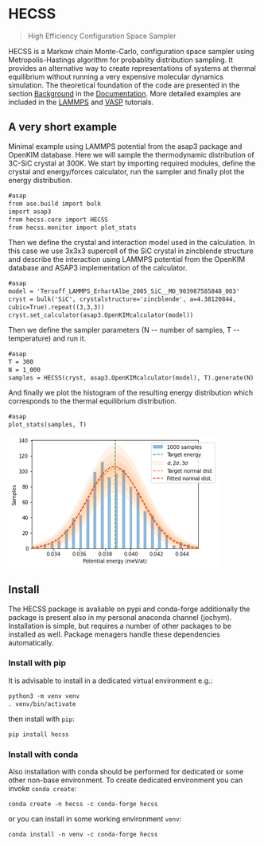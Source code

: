 # HECSS
> High Efficiency Configuration Space Sampler


HECSS is a Markow chain Monte-Carlo, configuration space sampler using Metropolis-Hastings algorithm for probablity distribution sampling. It provides an alternative way to create representations of systems at thermal equilibrium without running a very expensive molecular dynamics simulation. The theoretical foundation of the code are presented in the section [Background](https://jochym.gitlab.io/hecss/Background) in the [Documentation](https://jochym.gitlab.io/hecss/). More detailed examples are included in the [LAMMPS](https://jochym.gitlab.io/hecss/LAMMPS_Tutorial) and [VASP](https://jochym.gitlab.io/hecss/VASP_Tutorial) tutorials.

## A very short example

Minimal example using LAMMPS potential from the asap3 package and OpenKIM database. Here we will sample the thermodynamic distribution of 3C-SiC crystal at 300K. We start by importing required modules, define the crystal and energy/forces calculator, run the sampler and finally plot the energy distribution. 

```
#asap
from ase.build import bulk
import asap3
from hecss.core import HECSS
from hecss.monitor import plot_stats
```

Then we define the crystal and interaction model used in the calculation. In this case we use 3x3x3 supercell of the SiC crystal in zincblende structure and describe the interaction using LAMMPS potential from the OpenKIM database and ASAP3 implementation of the calculator.

```
#asap
model = 'Tersoff_LAMMPS_ErhartAlbe_2005_SiC__MO_903987585848_003'
cryst = bulk('SiC', crystalstructure='zincblende', a=4.38120844, cubic=True).repeat((3,3,3))
cryst.set_calculator(asap3.OpenKIMcalculator(model))
```

Then we define the sampler parameters (N -- number of samples, T -- temperature) and run it.

```
#asap
T = 300
N = 1_000
samples = HECSS(cryst, asap3.OpenKIMcalculator(model), T).generate(N)
```

And finally we plot the histogram of the resulting energy distribution which corresponds to the thermal equilibrium distribution.

```
#asap
plot_stats(samples, T)
```


![png](docs/images/output_9_0.png)


## Install

The HECSS package is avaliable on pypi and conda-forge additionally the package is present also in my personal anaconda channel (jochym). Installation is simple, but requires a number of other packages to be installed as well. Package menagers handle these dependencies automatically. 

### Install with pip
It is advisable to install in a dedicated virtual environment e.g.:
```
python3 -m venv venv
. venv/bin/activate
```
then install with `pip`:
```
pip install hecss
```

### Install with conda
Also installation with conda should be performed for dedicated or some other non-base environment. To create dedicated environment you can invoke `conda create`:
```
conda create -n hecss -c conda-forge hecss
```
or you can install in some working environment `venv`:
```
conda install -n venv -c conda-forge hecss
```
